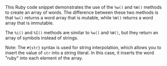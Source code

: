 This Ruby code snippet demonstrates the use of the `%w()` and `%W()` methods to create an array of words. The difference between these two methods is that `%w()` returns a word array that is mutable, while `%W()` returns a word array that is immutable.

The `%i()` and `%I()` methods are similar to `%w()` and `%W()`, but they return an array of symbols instead of strings.

Note: The `#{str}` syntax is used for string interpolation, which allows you to insert the value of `str` into a string literal. In this case, it inserts the word "ruby" into each element of the array.